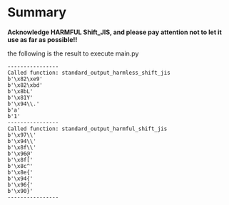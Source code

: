 # Summary
**Acknowledge HARMFUL Shift_JIS, and please pay attention not to let it use as far as possible!!**

the following is the result to execute main.py

```
----------------
Called function: standard_output_harmless_shift_jis
b'\x82\xe9'
b'\x82\xbd'
b'\x8bL'
b'\x81Y'
b'\x94\\.'
b'a'
b'1'
----------------
Called function: standard_output_harmful_shift_jis
b'\x97\\'
b'\x94\\'
b'\x8f\\'
b'\x96@'
b'\x8f['
b'\x8c^'
b'\x8e{'
b'\x94{'
b'\x96{'
b'\x90}'
----------------
```

